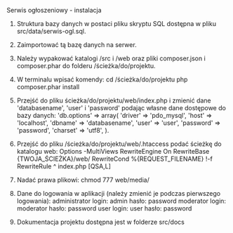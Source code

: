 Serwis ogłoszeniowy - instalacja

1. Struktura bazy danych w postaci pliku skryptu SQL dostępna w pliku src/data/serwis-ogl.sql. 

2. Zaimportować tą bazę danych na serwer.

3. Należy wypakować katalogi /src i /web oraz pliki composer.json i composer.phar do folderu /ścieżka/do/projektu.

4. W terminalu wpisać komendy:
  cd /ścieżka/do/projektu
  php composer.phar install

5. Przejść do pliku ścieżka/do/projektu/web/index.php i zmienić dane 'databasename', 'user' i 'password' podając własne dane dostępowe do bazy danych: 
  'db.options' => array( 'driver' => 'pdo_mysql', 'host' => 'localhost', 'dbname' => 'databasename', 'user' => 'user', 'password' => 'password', 'charset' => 'utf8', ).

6. Przejść do pliku /ścieżka/do/projektu/web/.htaccess podać ścieżkę do katalogu web:
   Options -MultiViews RewriteEngine On RewriteBase {TWOJA_ŚCIEŻKA}/web/ RewriteCond %{REQUEST_FILENAME} !-f RewriteRule ^ index.php [QSA,L]

7. Nadać prawa plikowi:
   chmod 777 web/media/

8. Dane do logowania w aplikacji (należy zmienić je podczas pierwszego logowania):
   administrator
   login: admin
   hasło: password
   moderator
   login: moderator
   hasło: password
   user
   login: user
   hasło: password

9. Dokumentacja projektu dostępna jest w folderze src/docs
